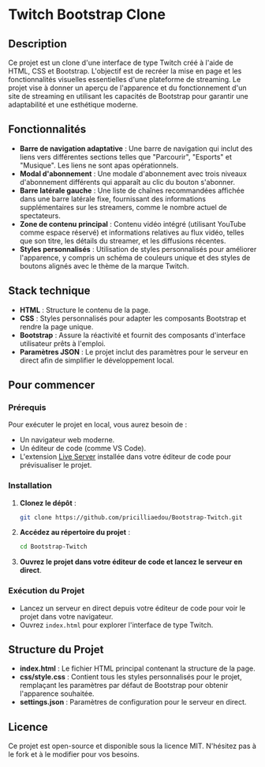 # Twitch Bootstrap Clone

## Description

Ce projet est un clone d'une interface de type Twitch créé à l'aide de HTML, CSS et Bootstrap. L'objectif est de recréer la mise en page et les fonctionnalités visuelles essentielles d'une plateforme de streaming. Le projet vise à donner un aperçu de l'apparence et du fonctionnement d'un site de streaming en utilisant les capacités de Bootstrap pour garantir une adaptabilité et une esthétique moderne.

## Fonctionnalités

- **Barre de navigation adaptative** : Une barre de navigation qui inclut des liens vers différentes sections telles que "Parcourir", "Esports" et "Musique". Les liens ne sont apas opérationnels.
- **Modal d'abonnement** : Une modale d'abonnement avec trois niveaux d'abonnement différents qui apparaît au clic du bouton s'abonner.
- **Barre latérale gauche** : Une liste de chaînes recommandées affichée dans une barre latérale fixe, fournissant des informations supplémentaires sur les streamers, comme le nombre actuel de spectateurs.
- **Zone de contenu principal** : Contenu vidéo intégré (utilisant YouTube comme espace réservé) et informations relatives au flux vidéo, telles que son titre, les détails du streamer, et les diffusions récentes.
- **Styles personnalisés** : Utilisation de styles personnalisés pour améliorer l'apparence, y compris un schéma de couleurs unique et des styles de boutons alignés avec le thème de la marque Twitch.

## Stack technique

- **HTML** : Structure le contenu de la page.
- **CSS** : Styles personnalisés pour adapter les composants Bootstrap et rendre la page unique.
- **Bootstrap** : Assure la réactivité et fournit des composants d'interface utilisateur prêts à l'emploi.
- **Paramètres JSON** : Le projet inclut des paramètres pour le serveur en direct afin de simplifier le développement local.

## Pour commencer

### Prérequis

Pour exécuter le projet en local, vous aurez besoin de :

- Un navigateur web moderne.
- Un éditeur de code (comme VS Code).
- L'extension [Live Server](https://marketplace.visualstudio.com/items?itemName=ritwickdey.LiveServer) installée dans votre éditeur de code pour prévisualiser le projet.

### Installation

1. **Clonez le dépôt** :

   ```sh
   git clone https://github.com/pricilliaedou/Bootstrap-Twitch.git
   ```

2. **Accédez au répertoire du projet** :

   ```sh
   cd Bootstrap-Twitch
   ```

3. **Ouvrez le projet dans votre éditeur de code et lancez le serveur en direct**.

### Exécution du Projet

- Lancez un serveur en direct depuis votre éditeur de code pour voir le projet dans votre navigateur.
- Ouvrez `index.html` pour explorer l'interface de type Twitch.

## Structure du Projet

- **index.html** : Le fichier HTML principal contenant la structure de la page.
- **css/style.css** : Contient tous les styles personnalisés pour le projet, remplaçant les paramètres par défaut de Bootstrap pour obtenir l'apparence souhaitée.
- **settings.json** : Paramètres de configuration pour le serveur en direct.

## Licence

Ce projet est open-source et disponible sous la licence MIT. N'hésitez pas à le fork et à le modifier pour vos besoins.
